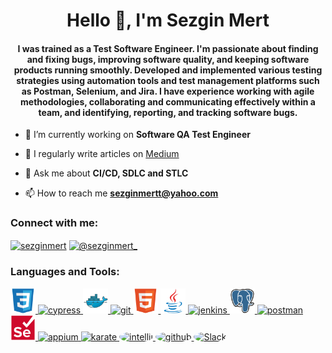 <h1 align="center">Hello 👋, I'm Sezgin Mert</h1>
<h4 align="center">I was trained as a Test Software Engineer. I'm passionate about finding and fixing bugs, improving software quality, and keeping software products running smoothly. Developed and implemented various testing strategies using automation tools and test management platforms such as Postman, Selenium, and Jira. I have experience working with agile methodologies, collaborating and communicating effectively within a team, and identifying, reporting, and tracking software bugs.</h4>

- 🔭 I’m currently working on **Software QA Test Engineer**

- 📝 I regularly write articles on [Medium](https://medium.com/@sezginmert_)

- 💬 Ask me about **CI/CD, SDLC and STLC**

- 📫 How to reach me **sezginmertt@yahoo.com**

<h3 align="left">Connect with me:</h3>
<p align="left">
<a href="https://linkedin.com/in/sezginmert" target="blank"><img align="center" src="https://raw.githubusercontent.com/rahuldkjain/github-profile-readme-generator/master/src/images/icons/Social/linked-in-alt.svg" alt="sezginmert" height="30" width="40" /></a>
<a href="https://medium.com/@sezginmert_" target="blank"><img align="center" src="https://raw.githubusercontent.com/rahuldkjain/github-profile-readme-generator/master/src/images/icons/Social/medium.svg" alt="@sezginmert_" height="30" width="40" /></a>
</p>


<h3 align="left">Languages and Tools:</h3>
<p align="left">
  <a href="https://www.w3schools.com/css/" target="_blank" rel="noreferrer">
    <img src="https://raw.githubusercontent.com/devicons/devicon/master/icons/css3/css3-original.svg" alt="css3" width="40" height="40"/>
  </a>
  <a href="https://www.cypress.io" target="_blank" rel="noreferrer">
    <img src="https://avatars.githubusercontent.com/u/8908513?s=200&v=4" alt="cypress" width="40" height="40"/>
  </a>
  <a href="https://www.docker.com/" target="_blank" rel="noreferrer">
    <img src="https://raw.githubusercontent.com/devicons/devicon/master/icons/docker/docker-original.svg" alt="docker" width="40" height="40"/>
  </a>
  <a href="https://git-scm.com/" target="_blank" rel="noreferrer">
    <img src="https://www.vectorlogo.zone/logos/git-scm/git-scm-icon.svg" alt="git" width="40" height="40"/>
  </a>
  <a href="https://www.w3.org/html/" target="_blank" rel="noreferrer">
    <img src="https://raw.githubusercontent.com/devicons/devicon/master/icons/html5/html5-original.svg" alt="html5" width="40" height="40"/>
  </a>
  <a href="https://www.java.com" target="_blank" rel="noreferrer">
    <img src="https://raw.githubusercontent.com/devicons/devicon/master/icons/java/java-original.svg" alt="java" width="40" height="40"/>
  </a>
  <a href="https://www.jenkins.io" target="_blank" rel="noreferrer">
    <img src="https://www.vectorlogo.zone/logos/jenkins/jenkins-icon.svg" alt="jenkins" width="40" height="40"/>
  </a>
  <a href="https://www.postgresql.org" target="_blank" rel="noreferrer">
    <img src="https://raw.githubusercontent.com/devicons/devicon/master/icons/postgresql/postgresql-original.svg" alt="postgresql" width="40" height="40"/>
  </a>
  <a href="https://postman.com" target="_blank" rel="noreferrer">
    <img src="https://www.vectorlogo.zone/logos/getpostman/getpostman-icon.svg" alt="postman" width="40" height="40"/>
  </a>
  <a href="https://www.selenium.dev" target="_blank" rel="noreferrer">
    <img src="https://raw.githubusercontent.com/devicons/devicon/master/icons/selenium/selenium-original.svg" alt="selenium" width="40" height="40"/>
  </a>
  <a href="https://appium.io/" target="_blank" rel="noreferrer">
    <img src="https://static.cdnlogo.com/logos/a/64/appium.svg" alt="appium" width="40" height="40"/>
  </a>
  <a href="https://karatelabs.io/" target="_blank" rel="noreferrer">
    <img src="https://logo.svgcdn.com/d/karatelabs-original.png" alt="karate" width="40" height="40"/>
  </a>

  <a href="https://www.jetbrains.com/idea/" target="_blank" rel="noreferrer">
    <img src="https://resources.jetbrains.com/storage/products/company/brand/logos/IntelliJ_IDEA_icon.png" alt="intellij" width="40" height="40" style="border-radius: 50%;"/>
  </a>
  <!-- GitHub -->
  <a href="https://github.com/sezginmert" target="_blank" rel="noreferrer">
    <img src="https://avatars.githubusercontent.com/u/9919?s=200&v=4" alt="github" width="40" height="40" style="border-radius: 50%;"/>
  </a>

  <a href="https://slack.com/" target="_blank" rel="noreferrer">
  <img src="https://cdn.worldvectorlogo.com/logos/slack-new-logo.svg" alt="Slack" width="40" height="40" style="border-radius: 50%;" />
</a>
</p>




